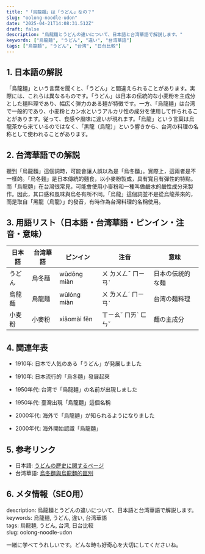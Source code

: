 ```yaml
---
title: "「烏龍麺」は「うどん」なの？"
slug: "oolong-noodle-udon"
date: "2025-04-21T14:08:31.512Z"
draft: false
description: "烏龍麺とうどんの違いについて、日本語と台湾華語で解説します。"
keywords: ["烏龍麺", "うどん", "違い", "台湾華語"]
tags: ["烏龍麺", "うどん", "台湾", "日台比較"]
---
```


## 1. 日本語の解説  
「烏龍麺」という言葉を聞くと、「うどん」と間違えられることがあります。実際には、これらは異なるものです。「うどん」は日本の伝統的な小麦粉を主成分とした麺料理であり、幅広く弾力のある麺が特徴です。一方、「烏龍麺」は台湾で一般的であり、小麦粉とカン水というアルカリ性の成分を使用して作られることがあります。従って、食感や風味に違いが現れます。「烏龍」という言葉は烏龍茶から来ているのではなく、「黒龍（烏龍）」という響きから、台湾の料理の名称として使われることがあります。

## 2. 台湾華語での解説  
聽到「烏龍麵」這個詞時，可能會讓人誤以為是「烏冬麵」。實際上，這兩者是不一樣的。「烏冬麵」是日本傳統的麵食，以小麥粉製成，具有寬且有彈性的特點。而「烏龍麵」在台灣很常見，可能會使用小麥粉和一種叫做鹼水的鹼性成分來製作。因此，其口感和風味與烏冬有所不同。「烏龍」這個詞並不是從烏龍茶來的，而是取自「黑龍（烏龍）」的發音，有時作為台灣料理的名稱使用。

## 3. 用語リスト（日本語・台湾華語・ピンイン・注音・意味）  

| 日本語     | 台湾華語   | ピンイン   | 注音    | 意味             |
|------------|------------|------------|---------|------------------|
| うどん     | 烏冬麵     | wūdōng miàn| ㄨ ㄉㄨㄥˉ ㄇㄧㄢˋ | 日本の伝統的な麺 |
| 烏龍麺     | 烏龍麵     | wūlóng miàn| ㄨ ㄌㄨㄥˊ ㄇㄧㄢˋ | 台湾の麺料理     |
| 小麦粉     | 小麥粉     | xiǎomài fěn| ㄒㄧㄠˇ ㄇㄞˋ ㄈㄣˇ | 麺の主成分       |

## 4. 関連年表  

- 1910年: 日本で人気のある「うどん」が発展しました  
- 1910年: 日本流行的「烏冬麵」發展起來  

- 1950年代: 台湾で「烏龍麺」の名前が出現しました  
- 1950年代: 臺灣出現「烏龍麵」這個名稱 

- 2000年代: 海外で「烏龍麺」が知られるようになりました  
- 2000年代: 海外開始認識「烏龍麵」 

## 5. 参考リンク

- 日本語: [うどんの歴史に関するページ](https://ja.wikipedia.org/wiki/うどん)
- 台湾華語: [烏冬麵與烏龍麵的區別](https://zh.wikipedia.org/wiki/烏龍麵)

## 6. メタ情報（SEO用）  

description: 烏龍麺とうどんの違いについて、日本語と台湾華語で解説します。  
keywords: 烏龍麺, うどん, 違い, 台湾華語  
tags: 烏龍麺, うどん, 台湾, 日台比較  
slug: oolong-noodle-udon

一緒に学べてうれしいです。どんな時も好奇心を大切にしてくださいね。